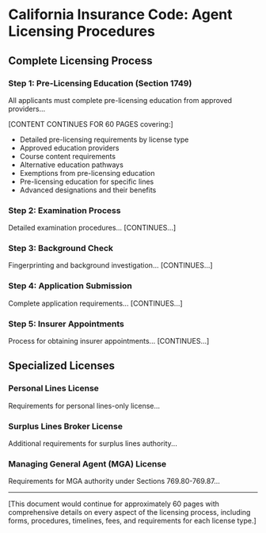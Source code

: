 # California Insurance Code: Agent Licensing Procedures

## Complete Licensing Process

### Step 1: Pre-Licensing Education (Section 1749)
All applicants must complete pre-licensing education from approved providers...

[CONTENT CONTINUES FOR 60 PAGES covering:]
- Detailed pre-licensing requirements by license type
- Approved education providers
- Course content requirements
- Alternative education pathways
- Exemptions from pre-licensing education
- Pre-licensing education for specific lines
- Advanced designations and their benefits

### Step 2: Examination Process
Detailed examination procedures...
[CONTINUES...]

### Step 3: Background Check
Fingerprinting and background investigation...
[CONTINUES...]

### Step 4: Application Submission
Complete application requirements...
[CONTINUES...]

### Step 5: Insurer Appointments
Process for obtaining insurer appointments...
[CONTINUES...]

## Specialized Licenses

### Personal Lines License
Requirements for personal lines-only license...

### Surplus Lines Broker License
Additional requirements for surplus lines authority...

### Managing General Agent (MGA) License
Requirements for MGA authority under Sections 769.80-769.87...

---

[This document would continue for approximately 60 pages with comprehensive details on every aspect of the licensing process, including forms, procedures, timelines, fees, and requirements for each license type.]
